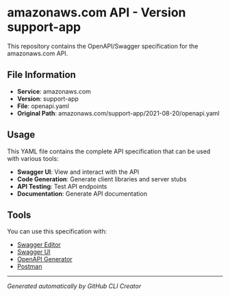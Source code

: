 # amazonaws.com API - Version support-app

This repository contains the OpenAPI/Swagger specification for the amazonaws.com API.

## File Information

- **Service**: amazonaws.com
- **Version**: support-app
- **File**: openapi.yaml
- **Original Path**: amazonaws.com/support-app/2021-08-20/openapi.yaml

## Usage

This YAML file contains the complete API specification that can be used with various tools:

- **Swagger UI**: View and interact with the API
- **Code Generation**: Generate client libraries and server stubs
- **API Testing**: Test API endpoints
- **Documentation**: Generate API documentation

## Tools

You can use this specification with:

- [Swagger Editor](https://editor.swagger.io/)
- [Swagger UI](https://swagger.io/tools/swagger-ui/)
- [OpenAPI Generator](https://openapi-generator.tech/)
- [Postman](https://www.postman.com/)

---

*Generated automatically by GitHub CLI Creator*
